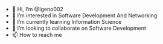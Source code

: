 - 👋 Hi, I’m @Igeno002
- 👀 I’m interested in Software Development And Networking
- 🌱 I’m currently learning Information Science
- 💞️ I’m looking to collaborate on Software Development
- 📫 How to reach me 

<!---
Igeno002/Igeno002 is a ✨ special ✨ repository because its `README.md` (this file) appears on your GitHub profile.
You can click the Preview link to take a look at your changes.
--->
